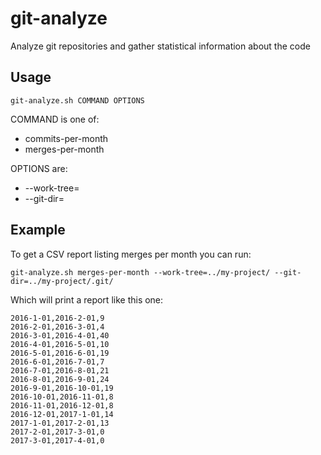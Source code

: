 # git-analyze
Analyze git repositories and gather statistical information about the code

## Usage

```
git-analyze.sh COMMAND OPTIONS
```

COMMAND is one of:

- commits-per-month
- merges-per-month

OPTIONS are:

- --work-tree=<path>
- --git-dir=<path>

## Example

To get a CSV report listing merges per month you can run:

```
git-analyze.sh merges-per-month --work-tree=../my-project/ --git-dir=../my-project/.git/
```

Which will print a report like this one:

```
2016-1-01,2016-2-01,9
2016-2-01,2016-3-01,4
2016-3-01,2016-4-01,40
2016-4-01,2016-5-01,10
2016-5-01,2016-6-01,19
2016-6-01,2016-7-01,7
2016-7-01,2016-8-01,21
2016-8-01,2016-9-01,24
2016-9-01,2016-10-01,19
2016-10-01,2016-11-01,8
2016-11-01,2016-12-01,8
2016-12-01,2017-1-01,14
2017-1-01,2017-2-01,13
2017-2-01,2017-3-01,0
2017-3-01,2017-4-01,0
```
